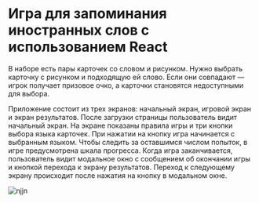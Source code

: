 # Игра для запоминания иностранных слов с использованием React

В наборе есть пары карточек со словом и рисунком. Нужно выбрать карточку с рисунком и подходящую ей слово. Если они совпадают — игрок получает призовое очко, а карточки становятся недоступными для выбора.

Приложение состоит из трех экранов: начальный экран, игровой экран и экран результатов.
После загрузки страницы пользователь видит начальный экран. На экране показаны правила игры и три кнопки выбора языка карточек.
При нажатии на кнопку игра начинается с выбранным языком.
Чтобы следить за оставшимся числом попыток, в игре предусмотрена шкала прогресса.
Когда игра заканчивается, пользователь видит модальное окно с сообщением об окончании игры и кнопкой перехода к экрану результатов.
Переход к следующему экрану происходит после нажатия на кнопку в модальном окне.




![njjn](https://github.com/jenyadev3/pic-words-game/assets/112981213/4802f955-d88b-4c49-bfe4-99c7bf2a6436)
